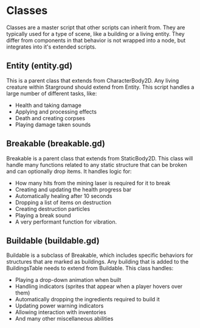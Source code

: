 # Classes
Classes are a master script that other scripts can inherit from. They are typically used for a type of scene, like a building or a living entity. They differ from components in that behavior is not wrapped into a node, but integrates into it's extended scripts.

## Entity (entity.gd)
This is a parent class that extends from CharacterBody2D. Any living creature within Starground should extend from Entity. This script handles a large number of different tasks, like:

* Health and taking damage
* Applying and processing effects
* Death and creating corpses
* Playing damage taken sounds

## Breakable (breakable.gd)
Breakable is a parent class that extends from StaticBody2D. This class will handle many functions related to any static structure that can be broken and can optionally drop items. It handles logic for:

* How many hits from the mining laser is required for it to break
* Creating and updating the health progress bar
* Automatically healing after 10 seconds
* Dropping a list of items on destruction
* Creating destruction particles
* Playing a break sound
* A very performant function for vibration.

## Buildable (buildable.gd)
Buildable is a subclass of Breakable, which includes specific behaviors for structures that are marked as buildings. Any building that is added to the BuildingsTable needs to extend from Buildable. This class handles:

* Playing a drop-down animation when built
* Handling indicators (sprites that appear when a player hovers over them)
* Automatically dropping the ingredients required to build it
* Updating power warning indicators
* Allowing interaction with inventories
* And many other miscellaneous abilities
